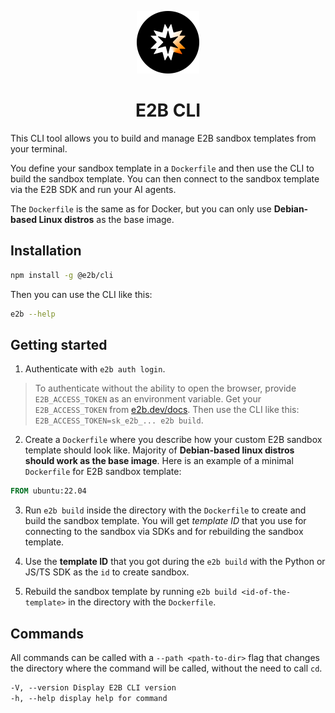 <p align="center">
  <img width="100" src="/readme-assets/logo-circle.png" alt="e2b logo">
</p>

<h1 align="center">
  E2B CLI
</h1>

This CLI tool allows you to build and manage E2B sandbox templates from your
terminal.

You define your sandbox template in a `Dockerfile` and then use the CLI to build the sandbox template. You can then connect to the sandbox template via the E2B SDK and run your AI agents.

The `Dockerfile` is the same as for Docker, but you can only use **Debian-based Linux distros** as the base image.

## Installation

```bash
npm install -g @e2b/cli
```

Then you can use the CLI like this:

```bash
e2b --help
```

## Getting started

1. Authenticate with `e2b auth login`.

> To authenticate without the ability to open the browser, provide
> `E2B_ACCESS_TOKEN` as an environment variable. Get your `E2B_ACCESS_TOKEN`
> from [e2b.dev/docs](https://e2b.dev/docs). Then use the CLI like this:
> `E2B_ACCESS_TOKEN=sk_e2b_... e2b build`.

2. Create a `Dockerfile` where you describe how your custom E2B sandbox template should look like. Majority of **Debian-based linux distros should work as the base image**. Here is an example of a minimal `Dockerfile` for E2B sandbox template:

```Dockerfile
FROM ubuntu:22.04
```

3. Run `e2b build` inside the directory with the `Dockerfile` to create and build the sandbox template. You will get _*template ID*_ that you use for connecting to the sandbox via SDKs and for rebuilding the sandbox template.

4. Use the **template ID** that you got during the `e2b build` with the Python or JS/TS SDK as the `id` to create sandbox.

5. Rebuild the sandbox template by running `e2b build <id-of-the-template>` in the directory with the `Dockerfile`.

## Commands

All commands can be called with a `--path <path-to-dir>` flag that changes the
directory where the command will be called, without the need to call `cd`.

```md
-V, --version Display E2B CLI version
-h, --help display help for command
```